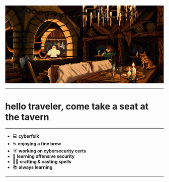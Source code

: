 ![Github Banner](tavern.gif)

<hr>

<h1 align="left">hello traveler, come take a seat at the tavern</h1>

---

- 💻 **cyberfolk**
- ☕️ **enjoying a fine brew**
- ☀️ **working on cybersecurity certs**
- 🌛 **learning offensive security**
- 🧙‍♂️ **crafting & casting spells**
- 📚 **always learning**

---
